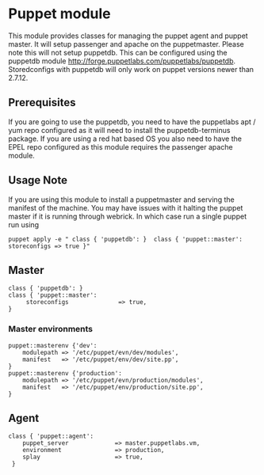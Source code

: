 # Puppet module #

This module provides classes for managing the puppet agent and puppet master. 
It will setup passenger and apache on the puppetmaster. Please note this will 
not setup puppetdb. This can be configured using the puppetdb module 
http://forge.puppetlabs.com/puppetlabs/puppetdb. Storedconfigs with puppetdb 
will only work on puppet versions newer than 2.7.12.

## Prerequisites ##

If you are going to use the puppetdb, you need to have the puppetlabs apt / yum 
repo configured as it will need to install the puppetdb-terminus package.
If you are using a red hat based OS you also need to have the EPEL repo configured
as this module requires the passenger apache module.   

## Usage Note ##

If you are using this module to install a puppetmaster and serving the manifest of 
the machine. You may have issues with it halting the puppet master if it is 
running through webrick. In which case run a single puppet run using

	puppet apply -e " class { 'puppetdb': }  class { 'puppet::master': storeconfigs => true }"

## Master ##
    class { 'puppetdb': }  
	class { 'puppet::master':
	     storeconfigs              => true,
	}

### Master environments ###
	puppet::masterenv {'dev':
	 	modulepath => '/etc/puppet/evn/dev/modules', 
	 	manifest   => '/etc/puppet/env/dev/site.pp',
	}
	puppet::masterenv {'production':
	 	modulepath => '/etc/puppet/evn/production/modules', 
	 	manifest   => '/etc/puppet/env/production/site.pp',
	}

## Agent ##

	class { 'puppet::agent':
	 	puppet_server             => master.puppetlabs.vm,
	 	environment               => production,
	 	splay                     => true,
	 }

